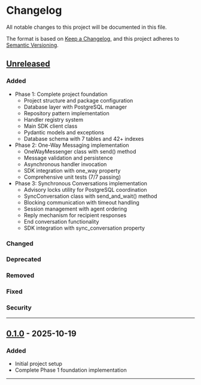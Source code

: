 # Changelog

All notable changes to this project will be documented in this file.

The format is based on [Keep a Changelog](https://keepachangelog.com/en/1.0.0/),
and this project adheres to [Semantic Versioning](https://semver.org/spec/v2.0.0.html).

## [Unreleased]

### Added
- Phase 1: Complete project foundation
  - Project structure and package configuration
  - Database layer with PostgreSQL manager
  - Repository pattern implementation
  - Handler registry system
  - Main SDK client class
  - Pydantic models and exceptions
  - Database schema with 7 tables and 42+ indexes
- Phase 2: One-Way Messaging implementation
  - OneWayMessenger class with send() method
  - Message validation and persistence
  - Asynchronous handler invocation
  - SDK integration with one_way property
  - Comprehensive unit tests (7/7 passing)
- Phase 3: Synchronous Conversations implementation
  - Advisory locks utility for PostgreSQL coordination
  - SyncConversation class with send_and_wait() method
  - Blocking communication with timeout handling
  - Session management with agent ordering
  - Reply mechanism for recipient responses
  - End conversation functionality
  - SDK integration with sync_conversation property

### Changed

### Deprecated

### Removed

### Fixed

### Security

---

## [0.1.0] - 2025-10-19

### Added
- Initial project setup
- Complete Phase 1 foundation implementation

---

[Unreleased]: https://github.com/Ganzzi/agent-messaging/compare/v0.1.0...HEAD
[0.1.0]: https://github.com/Ganzzi/agent-messaging/releases/tag/v0.1.0
